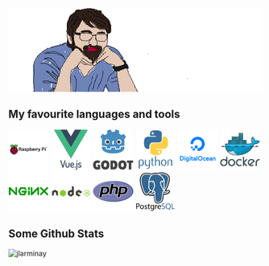<div align="center">
  <img src="https://raw.githubusercontent.com/jlarminay/jlarminay/main/images/header.png" />
</div>

<div>
  <h2>My favourite languages and tools</h2>
  <p align="left"> 
    <img src="https://raw.githubusercontent.com/devicons/devicon/master/icons/raspberrypi/raspberrypi-original-wordmark.svg" alt="raspberrypi" width="80" height="80" /> 
    <img src="https://raw.githubusercontent.com/devicons/devicon/master/icons/vuejs/vuejs-original-wordmark.svg" alt="vue.js" width="80" height="80" /> 
    <img src="https://raw.githubusercontent.com/devicons/devicon/master/icons/godot/godot-original-wordmark.svg" alt="godot" width="80" height="80" /> 
    <img src="https://raw.githubusercontent.com/devicons/devicon/master/icons/python/python-original-wordmark.svg" alt="python" width="80" height="80" /> 
    <img src="https://raw.githubusercontent.com/devicons/devicon/master/icons/digitalocean/digitalocean-original-wordmark.svg" alt="digital ocean" width="80" height="80" /> 
    <img src="https://raw.githubusercontent.com/devicons/devicon/master/icons/docker/docker-original-wordmark.svg" alt="docker" width="80" height="80" /> 
    <img src="https://raw.githubusercontent.com/devicons/devicon/master/icons/nginx/nginx-original.svg" alt="nginx" width="80" height="80" /> 
    <img src="https://raw.githubusercontent.com/devicons/devicon/master/icons/nodejs/nodejs-original-wordmark.svg" alt="node.js" width="80" height="80" /> 
    <img src="https://raw.githubusercontent.com/devicons/devicon/master/icons/php/php-original.svg" alt="php" width="80" height="80" /> 
    <img src="https://raw.githubusercontent.com/devicons/devicon/master/icons/postgresql/postgresql-original-wordmark.svg" alt="postgresql" width="80" height="80" /> 
    <!-- <img src="" alt="" width="80" height="80"/>  -->
  </p>
</div>

<div>
  <h2>Some Github Stats</h2>
  <p>
    <img align="left" src="https://github-readme-stats.vercel.app/api/top-langs?username=jlarminay&show_icons=true&theme=dark&locale=en&layout=compact&langs_count=8&hide_border=true" alt="jlarminay" />
  </p>
</div>


